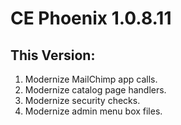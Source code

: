 # CE Phoenix 1.0.8.11
## This Version:

1.  Modernize MailChimp app calls.
2.  Modernize catalog page handlers.
3.  Modernize security checks.
4.  Modernize admin menu box files. 
